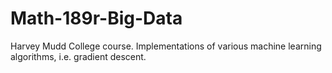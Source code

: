 # Math-189r-Big-Data
Harvey Mudd College course. Implementations of various machine learning algorithms, i.e. gradient descent.
